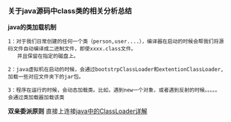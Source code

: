 ### 关于java源码中class类的相关分析总结

**java的类加载机制**

    1：对于我们日常创建的任何一个类（person,user....），编译器在启动的时候会帮我们将源码文件自动编译成二进制文件，即使xxxx.class文件。
       并且保留在指定的磁盘上。
       
    2：java虚拟机在启动的时候，会通过bootstrpClassLoader和extentionClassLoader,加载一些对应文件夹下的jar包。
    
    3：程序在运行的时候，会动态加载类。比如，遇到new一个对象，或者遇到反射的时候。。。。。会通过类加载器加载该类
**双亲委派原则**
    直接上连接[java中的ClassLoader详解](https://blog.csdn.net/qq_31493821/article/details/78812057) 